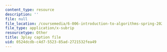 ```yaml
---
content_type: resource
description: ''
file: null
file_location: /coursemedia/6-006-introduction-to-algorithms-spring-2020/0524dcdbc4d7552385ad2721532fea49_Nu8YGneFCWE.vtt
file_type: application/x-subrip
resourcetype: Other
title: 3play caption file
uid: 0524dcdb-c4d7-5523-85ad-2721532fea49
---
```

